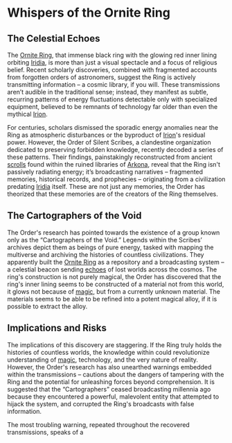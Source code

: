 # Whispers of the Ornite Ring

## The Celestial Echoes

The [Ornite Ring](/geography/scale/ornite-ring.md), that immense black ring with the glowing red inner lining orbiting [Iridia](/geography/world/iridia.md), is more than just a visual spectacle and a focus of religious belief. Recent scholarly discoveries, combined with fragmented accounts from forgotten orders of astronomers, suggest the Ring is actively transmitting information – a cosmic library, if you will. These transmissions aren’t audible in the traditional sense; instead, they manifest as subtle, recurring patterns of energy fluctuations detectable only with specialized equipment, believed to be remnants of technology far older than even the mythical [Irion](/being/deity/irion.md).

For centuries, scholars dismissed the sporadic energy anomalies near the Ring as atmospheric disturbances or the byproduct of [Irion](/being/deity/irion.md)'s residual power. However, the Order of Silent Scribes, a clandestine organization dedicated to preserving forbidden knowledge, recently decoded a series of these patterns. Their findings, painstakingly reconstructed from ancient [scrolls](/raw/20250501/scroll/scrolls.md) found within the ruined libraries of [Arkona](/geography/settlement/city/arkona.md), reveal that the Ring isn't passively radiating energy; it’s broadcasting narratives – fragmented memories, historical records, and prophecies – originating from a civilization predating [Iridia](/geography/world/iridia.md) itself. These are not just any memories, the Order has theorized that these memories are of the creators of the Ring themselves.

## The Cartographers of the Void

The Order's research has pointed towards the existence of a group known only as the “Cartographers of the Void.” Legends within the Scribes’ archives depict them as beings of pure energy, tasked with mapping the multiverse and archiving the histories of countless civilizations. They apparently built the [Ornite Ring](/geography/scale/ornite-ring.md) as a repository and a broadcasting system – a celestial beacon sending [echoes](/raw/20250501/soul/echoes.md) of lost worlds across the cosmos. The ring's construction is not purely magical, the Order has discovered that the ring's inner lining seems to be constructed of a material not from this world, it glows not because of [magic](/structure/mechanic/magic.md), but from a currently unknown material.  The materials seems to be able to be refined into a potent magical alloy, if it is possible to extract the alloy.

## Implications and Risks

The implications of this discovery are staggering. If the Ring truly holds the histories of countless worlds, the knowledge within could revolutionize understanding of [magic](/structure/mechanic/magic.md), technology, and the very nature of reality. However, the Order's research has also unearthed warnings embedded within the transmissions – cautions about the dangers of tampering with the Ring and the potential for unleashing forces beyond comprehension. It is suggested that the “Cartographers” ceased broadcasting millennia ago because they encountered a powerful, malevolent entity that attempted to hijack the system, and corrupted the Ring's broadcasts with false information.

The most troubling warning, repeated throughout the recovered transmissions, speaks of a 
